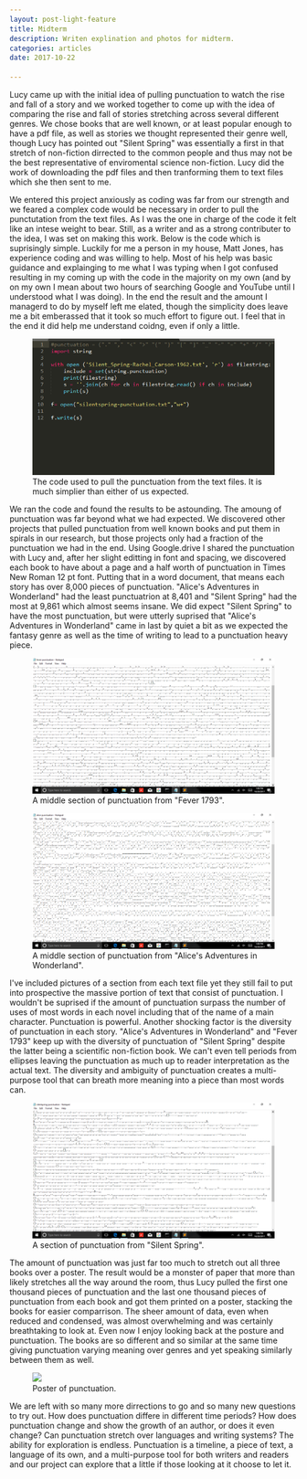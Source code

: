 ```yaml
---
layout: post-light-feature
title: Midterm
description: Writen explination and photos for midterm.
categories: articles
date: 2017-10-22

---
```

 
Lucy came up with the initial idea of pulling punctuation to watch the rise and fall of a story and we worked together to come up with the idea of comparing the rise and fall of stories stretching across several different genres. We chose books that are well known, or at least popular enough to have a pdf file, as well as stories we thought represented their genre well, though Lucy has pointed out "Silent Spring" was essentially a first in that stretch of non-fiction dirrected to the common people and thus may not be the best representative of enviromental science non-fiction. Lucy did the work of downloading the pdf files and then tranforming them to text files which she then sent to me. 

 We entered this project anxiously as coding was far from our strength and we feared a complex code would be necessary in order to pull the punctutation from the text files. As I was the one in charge of the code it felt like an intese weight to bear. Still, as a writer and as a strong contributer to the idea, I was set on making this work. Below is the code which is suprisingly simple. Luckily for me a person in my house, Matt Jones, has experience coding and was willing to help. Most of his help was basic guidance and explainging to me what I was typing when I got confused resulting in my coming up with the code in the majority on my own (and by on my own I mean about two hours of searching Google and YouTube until I understood what I was doing). In the end the result and the amount I managerd to do by myself left me elated, though the simplicity does leave me a bit emberassed that it took so much effort to figure out. I feel that in the end it did help me understand coidng, even if only a little. 
<figure>
	<img src="/images/2017-10-20.png">
	<figcaption>The code used to pull the punctuation from the text files. It is much simplier than either of us expected.</figcaption>
</figure>

We ran the code and found the results to be astounding. The amoung of punctuation was far beyond what we had expected. We discovered other projects that pulled punctuation from well known books and put them in spirals in our research, but those projects only had a fraction of the punctuation we had in the end. Using Google.drive I shared the punctuation with Lucy and, after her slight editting in font and spacing, we discovered each book to have about a page and a half worth of punctuation in Times New Roman 12 pt font. Putting that in a word document, that means each story has over 8,000 pieces of punctuation. "Alice's Adventures in Wonderland" had the least punctuatrion at 8,401 and "Silent Spring" had the most at 9,861 which almost seems insane. We did expect "Silent Spring" to have the most punctuation, but were utterly suprised that "Alice's Adventures in Wonderland" came in last by quiet a bit as we expected the fantasy genre as well as the time of writing to lead to a punctuation heavy piece. 

<figure>
	<img src="/images/2017-10-20 (1).png">
	<figcaption>A middle section of punctuation from "Fever 1793".</figcaption>
</figure>

<figure>
	<img src="/images/2017-10-20 (3).png">
	<figcaption>A middle section of punctuation from "Alice's Adventures in Wonderland".</figcaption>
</figure>

I've included pictures of a section from each text file yet they still fail to put into prospective the massive portion of text that consist of punctuation. I wouldn't be suprised if the amount of punctuation surpass the number of uses of most words in each novel including that of the name of a main character. Punctuation is powerful. Another shocking factor is the diversity of punctuation in each story. "Alice's Adventures in Wonderland" and "Fever 1793" keep up with the diversity of punctuation of "Silent Spring" despite the latter being a scientific non-fiction book. We can't even tell periods from ellipses leaving the punctuation as much up to reader interpretation as the actual text. The diversity and ambiguity of punctuation creates a multi-purpose tool that can breath more meaning into a piece than most words can.

<figure>
	<img src="/images/2017-10-20 (2).png">
	<figcaption>A section of punctuation from "Silent Spring".</figcaption>
</figure>


The amount of punctuation was just far too much to stretch out all three books over a poster. The result would be a monster of paper that more than likely stretches all the way around the room, thus Lucy pulled the first one thousand pieces of punctuation and the last one thousand pieces of punctuation from each book and got them printed on a poster, stacking the books for easier comparrison. The sheer amount of data, even when reduced and condensed, was almost overwhelming and was certainly breathtaking to look at. Even now I enjoy looking back at the posture and punctuation. The books are so different and so similar at the same time giving punctuation varying meaning over genres and yet speaking similarly between them as well. 

<figure>
	<img src="/images/only punc-1.ai">
	<figcaption>Poster of punctuation.</figcaption>
</figure>


We are left with so many more dirrections to go and so many new questions to try out. How does punctuation differe in different time periods? How does punctuation change and show the growth of an author, or does it even change? Can punctuation stretch over languages and writing systems? The ability for exploration is endless. Punctuation is a timeline, a piece of text, a language of its own, and a multi-purpose tool for both writers and readers and our project can explore that a little if those looking at it choose to let it.
